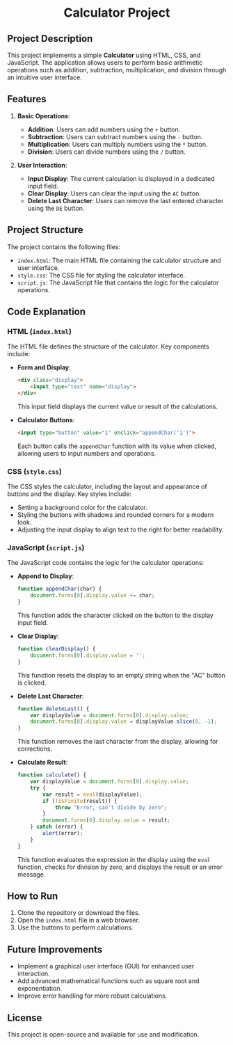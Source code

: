 <h1 align="center">Calculator Project</h1>

## Project Description
This project implements a simple **Calculator** using HTML, CSS, and JavaScript. The application allows users to perform basic arithmetic operations such as addition, subtraction, multiplication, and division through an intuitive user interface.

## Features

1. **Basic Operations**:
   - **Addition**: Users can add numbers using the `+` button.
   - **Subtraction**: Users can subtract numbers using the `-` button.
   - **Multiplication**: Users can multiply numbers using the `*` button.
   - **Division**: Users can divide numbers using the `/` button.

2. **User Interaction**:
   - **Input Display**: The current calculation is displayed in a dedicated input field.
   - **Clear Display**: Users can clear the input using the `AC` button.
   - **Delete Last Character**: Users can remove the last entered character using the `DE` button.

## Project Structure

The project contains the following files:

- `index.html`: The main HTML file containing the calculator structure and user interface.
- `style.css`: The CSS file for styling the calculator interface.
- `script.js`: The JavaScript file that contains the logic for the calculator operations.

## Code Explanation

### HTML (`index.html`)

The HTML file defines the structure of the calculator. Key components include:

- **Form and Display**:
    ```html
    <div class="display">
        <input type="text" name="display">
    </div>
    ```
    This input field displays the current value or result of the calculations.

- **Calculator Buttons**:
    ```html
    <input type="button" value="1" onclick="appendChar('1')">
    ```
    Each button calls the `appendChar` function with its value when clicked, allowing users to input numbers and operations.

### CSS (`style.css`)

The CSS styles the calculator, including the layout and appearance of buttons and the display. Key styles include:

- Setting a background color for the calculator.
- Styling the buttons with shadows and rounded corners for a modern look.
- Adjusting the input display to align text to the right for better readability.

### JavaScript (`script.js`)

The JavaScript code contains the logic for the calculator operations:

- **Append to Display**:
    ```javascript
    function appendChar(char) {
        document.forms[0].display.value += char;
    }
    ```
    This function adds the character clicked on the button to the display input field.

- **Clear Display**:
    ```javascript
    function clearDisplay() {
        document.forms[0].display.value = '';
    }
    ```
    This function resets the display to an empty string when the "AC" button is clicked.

- **Delete Last Character**:
    ```javascript
    function deleteLast() {
        var displayValue = document.forms[0].display.value;
        document.forms[0].display.value = displayValue.slice(0, -1);
    }
    ```
    This function removes the last character from the display, allowing for corrections.

- **Calculate Result**:
    ```javascript
    function calculate() {
        var displayValue = document.forms[0].display.value;
        try {
            var result = eval(displayValue);
            if (!isFinite(result)) {
                throw "Error, can't divide by zero";
            }
            document.forms[0].display.value = result;
        } catch (error) {
            alert(error);
        }
    }
    ```
    This function evaluates the expression in the display using the `eval` function, checks for division by zero, and displays the result or an error message.

## How to Run

1. Clone the repository or download the files.
2. Open the `index.html` file in a web browser.
3. Use the buttons to perform calculations.

## Future Improvements

- Implement a graphical user interface (GUI) for enhanced user interaction.
- Add advanced mathematical functions such as square root and exponentiation.
- Improve error handling for more robust calculations.

## License

This project is open-source and available for use and modification.
